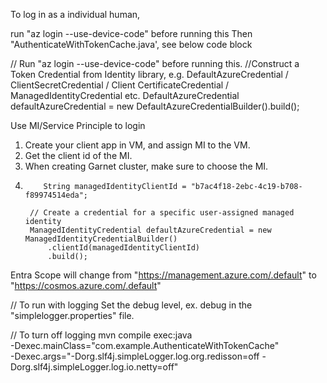 To log in as a individual human, 

run "az login --use-device-code" before running this
Then "AuthenticateWithTokenCache.java', see below code block

// Run "az login --use-device-code" before running this.
//Construct a Token Credential from Identity library, e.g. DefaultAzureCredential / ClientSecretCredential / Client CertificateCredential / ManagedIdentityCredential etc.
DefaultAzureCredential defaultAzureCredential = new DefaultAzureCredentialBuilder().build();



Use MI/Service Principle to login 

1. Create your client app in VM, and assign MI to the VM.
2. Get the client id of the MI. 
3. When creating Garnet cluster, make sure to choose the MI.
4.         String managedIdentityClientId = "b7ac4f18-2ebc-4c19-b708-f89974514eda";

        // Create a credential for a specific user-assigned managed identity
        ManagedIdentityCredential defaultAzureCredential = new ManagedIdentityCredentialBuilder()
            .clientId(managedIdentityClientId)
            .build();


Entra Scope will change from "https://management.azure.com/.default" to "https://cosmos.azure.com/.default"


// To run with logging 
Set the debug level, ex. debug in the "simplelogger.properties" file.

// To turn off logging
mvn compile exec:java \
  -Dexec.mainClass="com.example.AuthenticateWithTokenCache" \
  -Dexec.args="-Dorg.slf4j.simpleLogger.log.org.redisson=off -Dorg.slf4j.simpleLogger.log.io.netty=off"
